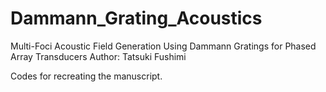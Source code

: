 # Dammann_Grating_Acoustics
Multi-Foci Acoustic Field Generation Using Dammann Gratings for Phased Array Transducers
Author: Tatsuki Fushimi

Codes for recreating the manuscript. 
